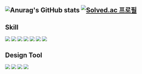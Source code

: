 
![Anurag's GitHub stats](https://github-readme-stats.vercel.app/api?username=leekiwon31221213&show_icons=true&theme=onedark)
[![Solved.ac
프로필](http://mazassumnida.wtf/api/generate_badge?boj=leekiwon31221213)](https://solved.ac/leekiwon31221213)
---
## Skill
<img src="https://img.shields.io/badge/Html5-E34F26?style=flat&logo=html5&logoColor=white"/>  <img src="https://img.shields.io/badge/CSS3-264DE4?style=flat&logo=css3&logoColor=white"/> <img src="https://img.shields.io/badge/PHP-7A86B8?style=flat&logo=PHP&logoColor=white"/> <img src="https://img.shields.io/badge/JavaScript-F7DF1E?style=flat&logo=javascript&logoColor=white"/> <img src="https://img.shields.io/badge/jQuery-0769AD?style=flat&logo=jquery&logoColor=white"/> <img src="https://img.shields.io/badge/Sass-CC6699?style=flat&logo=sass&logoColor=white"/> <img src="https://img.shields.io/badge/Bootstrap-7952B3?style=flat&logo=bootstrap&logoColor=white"/> 

## Design Tool
<img src="https://img.shields.io/badge/Adobe Photoshop-31A8FF?style=flat&logo=Adobe Photoshop&logoColor=white"/> <img src="https://img.shields.io/badge/Adobe Illustrator-FF9A00?style=flat&logo=Adobe Illustrator&logoColor=white"/> <img src="https://img.shields.io/badge/Adobe XD-FF61F6?style=flat&logo=Adobe XD&logoColor=white"/> <img src="https://img.shields.io/badge/Figma-F24E1E?style=flat&logo=Figma&logoColor=white"/>
